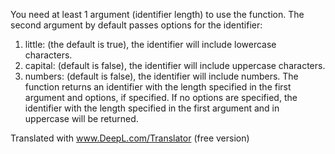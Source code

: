 You need at least 1 argument (identifier length) to use the function. The second argument by default passes options for the identifier:
1. little: (the default is true), the identifier will include lowercase characters.
2. capital: (default is false), the identifier will include uppercase characters.
3. numbers: (default is false), the identifier will include numbers.
The function returns an identifier with the length specified in the first argument and options, if specified. If no options are specified, the identifier with the length specified in the first argument and in uppercase will be returned.

Translated with www.DeepL.com/Translator (free version)

